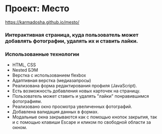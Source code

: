 # Проект: Место

https://karmadosha.github.io/mesto/

### Интерактивная страница, куда пользователь может добавлять фотографии, удалять их и ставить лайки.

### Использованные технологии
* HTML, CSS
* Nested БЭМ
* Верстка с использованием flexbox
* Адаптивная верстка (медиазапросы)
* Реализована форма редактирования профиля (JavaScript).
* Есть возможность добавления новых карточек на страницу.
* Пользователь может ставить и удалять "лайки" понравившимся фотографиям.
* Реализовано окно просмотра увеличенных фотографий.
* Добавлена валидация данных в формах.
* Модальные окна закрываются как с помощью кнопок закрытия, так и с помощью клавиши Escape и кликом по свободной области за окном.


